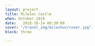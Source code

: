 ```yaml
---
layout: project
title: Milešov Castle
when: October 2018
date:   2018-10-14 00:30:00
cover: "/travel_img/mileshov/cover.jpg"
block: three

---
```




